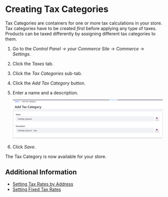 # Creating Tax Categories

Tax Categories are containers for one or more tax calculations in your store. Tax categories have to be created _first_ before applying any type of taxes.  Products can be taxed differently by assigning different tax categories to them.

1. Go to the _Control Panel_ → _your Commerce Site_ → _Commerce_ → _Settings_.
1. Click the _Taxes_ tab.
1. Click the _Tax Categories_ sub-tab.
1. Click the _Add Tax Category_ button.
1. Enter a name and a description.

    <img src="./images/01.png" width="700px">

1. Click _Save_.

The Tax Category is now available for your store.

## Additional Information

* [Setting Tax Rates by Address](../setting-tax-rate-by-address/README.md)
* [Setting Fixed Tax Rates](../setting-tax-rate-by-fixed-rate/README.md)
